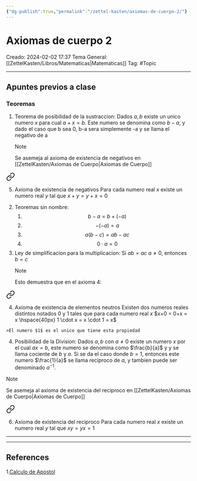 ```yaml
---
{"dg-publish":true,"permalink":"/zettel-kasten/axiomas-de-cuerpo-2/"}
---
```



# Axiomas de cuerpo 2
Creado: 2024-02-02 17:37
Tema General:[[ZettelKasten/Libros/Matematicas\|Matematicas]]
Tag: #Topic


___
## Apuntes previos a clase

### Teoremas
1. Teorema de posibilidad de la sustraccion:
	Dados $a,b$ existe un unico numero $x$ para cual $a + x=b$. Este numero se denomina como $b-a$, y dado el caso que b sea 0, b-a sera simplemente -a y se llama el negativo de a
	>[!note] 
	>Se asemeja al axioma de existencia de negativos en [[ZettelKasten/Axiomas de Cuerpo\|Axiomas de Cuerpo]]
	>
	>
<div class="transclusion internal-embed is-loaded"><a class="markdown-embed-link" href="/zettel-kasten/axiomas-de-cuerpo/#1dd0eb" aria-label="Open link"><svg xmlns="http://www.w3.org/2000/svg" width="24" height="24" viewBox="0 0 24 24" fill="none" stroke="currentColor" stroke-width="2" stroke-linecap="round" stroke-linejoin="round" class="svg-icon lucide-link"><path d="M10 13a5 5 0 0 0 7.54.54l3-3a5 5 0 0 0-7.07-7.07l-1.72 1.71"></path><path d="M14 11a5 5 0 0 0-7.54-.54l-3 3a5 5 0 0 0 7.07 7.07l1.71-1.71"></path></svg></a><div class="markdown-embed">



5. Axioma de existencia de negativos
	 Para cada numero real $x$ existe un numero real $y$ tal que 
	 $x+y = y+x = 0$
	 

</div></div>

2. Teoremas sin nombre:
	1. $$b - a = b+(-a) $$
	2. $$-(-a)= a$$
	3. $$a(b-c)=ab-ac$$
	4. $$0 \cdot a = 0$$
3. Ley de simplificacion para la multiplicacion: Si $ab =ac$ $a \neq 0$, entonces $b = c$
	>[!note]
	>Esto demuestra que en el axioma 4:
	>
<div class="transclusion internal-embed is-loaded"><a class="markdown-embed-link" href="/zettel-kasten/axiomas-de-cuerpo/#d78e53" aria-label="Open link"><svg xmlns="http://www.w3.org/2000/svg" width="24" height="24" viewBox="0 0 24 24" fill="none" stroke="currentColor" stroke-width="2" stroke-linecap="round" stroke-linejoin="round" class="svg-icon lucide-link"><path d="M10 13a5 5 0 0 0 7.54.54l3-3a5 5 0 0 0-7.07-7.07l-1.72 1.71"></path><path d="M14 11a5 5 0 0 0-7.54-.54l-3 3a5 5 0 0 0 7.07 7.07l1.71-1.71"></path></svg></a><div class="markdown-embed">



4. Axioma de existencia de elementos neutros
	Existen dos numeros reales distintos notados $0$ y $1$ tales que para cada numero real $x$
	$x+0 = 0+x = x \hspace{40px} 1 \cdot x = x \cdot 1 = x$ 

</div></div>

	>El numero $1$ es el unico que tiene esta propiedad
4. Posibilidad de la Division: Dados $a, b$ con $a \neq 0$ existe un numero $x$ por el cual $ax =b$, este numero se denomina como $\frac{b}{a}$ y y se llama cociente de $b$ y $a$. Si se da el caso donde $b=1$, entonces este numero $\frac{1}{a}$ se llama reciproco de $a$, y tambien puede ser denominado $a^{-1}$.
>[!note] 
>Se asemeja al axioma de existencia del reciproco  en [[ZettelKasten/Axiomas de Cuerpo\|Axiomas de Cuerpo]]
>
>
<div class="transclusion internal-embed is-loaded"><a class="markdown-embed-link" href="/zettel-kasten/axiomas-de-cuerpo/#f7db9c" aria-label="Open link"><svg xmlns="http://www.w3.org/2000/svg" width="24" height="24" viewBox="0 0 24 24" fill="none" stroke="currentColor" stroke-width="2" stroke-linecap="round" stroke-linejoin="round" class="svg-icon lucide-link"><path d="M10 13a5 5 0 0 0 7.54.54l3-3a5 5 0 0 0-7.07-7.07l-1.72 1.71"></path><path d="M14 11a5 5 0 0 0-7.54-.54l-3 3a5 5 0 0 0 7.07 7.07l1.71-1.71"></path></svg></a><div class="markdown-embed">



6. Axioma de existencia del reciproco
	 Para cada numero real $x$ existe un numero real $y$ tal que 
	 $xy=yx=1$ 

</div></div>


---

___
## References
1.[Calculo de Apostol](https://calculounicaes.files.wordpress.com/2012/04/calculo-volumen-1-de-tom-apostol.pdf)